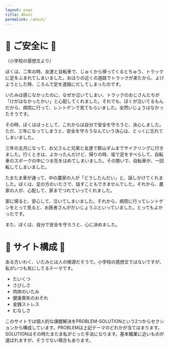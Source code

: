 ```yaml
---
layout: page
title: About
permalink: /about/
---
```


# :construction: ご安全に :construction:

（小学校の感想文より）

ぼくは、二年の時、友達と自転車で、じゅくから帰ってくるとちゅう、トラックに足をふまれてしまいました。おほりの近くの道路でトラックが来たから、よけようとした時、ころんで足を道路にだしてしまったのです。

いたみは感じなかったのに、なぜか泣いてしまい、トラックのおじさんたちが「けがはなかったかい」と心配してくれました。それでも、ぼくが泣いてるもんだから、病院に行って、レントゲンで見てもらいました。全然いじょうはなかったそうです。

その時、ぼくはほっとして、これからは自分で安全を守ろうと、決心しました。ただ、三年になってしまうと、安全を守ろうなんていう決心は、とっくに忘れてしまいました。

三年の五月になって、お父さんと兄弟と友達で郡山ダムまでサイクリングに行きました。行くときは、よかったんだけど、帰りの時、坂で足をすべらして、自転車のスポークの中につま先をはめてしまいました。その勢いで、自転車が、一回転してしまいました。

たまたま車が通って、中の農家の人が「どうしたんだい」と、話しかけてくれました。ぼくは、足の方のいたさで、話すこともできませんでした。それから、農家の人が、心配して、家までつれていってくれました。

家に帰ると、安心して、泣いてしまいました。それから、病院に行ってレントゲンをとって見ると、お医者さんがだいじょうぶといっていました。とってもよかったです。

また、ぼくは、自分で安全を守ろうと、心に決めました。

# :office: サイト構成 :office:

ある方いわく、いたみとは人の根源だそうで。小学校の感想文ではないですが、私がいつも気にしてるテーマです。

- たいくつ
- さびしさ
- 肉体のいたみ
- 健康喪失のおそれ
- 金銭ストレス
- むなしさ

このサイトでは個人的な課題解決をPROBLEM-SOLUTIONという2つからセクションから構成しています。PROBLEMは上記テーマのどれかが当てはまります。SOLUTIONはその時たまたま私がとった手法になります。基本職業に近いものが選ばれますが、そうでない場合もあります。
